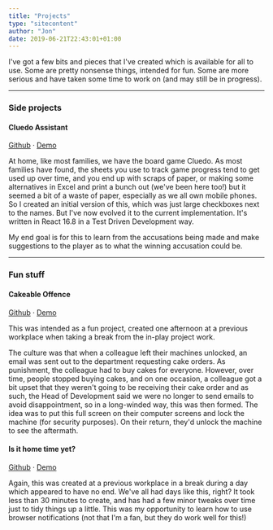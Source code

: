 ```yaml
---
title: "Projects"
type: "sitecontent"
author: "Jon"
date: 2019-06-21T22:43:01+01:00
---
```


I've got a few bits and pieces that I've created which is available for all to use. Some are pretty nonsense things, intended for fun. Some are more serious and have taken some time to work on (and may still be in progress).

---

### Side projects

#### Cluedo Assistant

[Github](https://github.com/jonifen/cluedo-assistant/) &middot; [Demo](https://jonifen.co.uk/cluedo-assistant/)

At home, like most families, we have the board game Cluedo. As most families have found, the sheets you use to track game progress tend to get used up over time, and you end up with scraps of paper, or making some alternatives in Excel and print a bunch out (we've been here too!) but it seemed a bit of a waste of paper, especially as we all own mobile phones. So I created an initial version of this, which was just large checkboxes next to the names. But I've now evolved it to the current implementation. It's written in React 16.8 in a Test Driven Development way.

My end goal is for this to learn from the accusations being made and make suggestions to the player as to what the winning accusation could be.

---

### Fun stuff

#### Cakeable Offence

[Github](https://github.com/jonifen/cakes/) &middot; [Demo](https://jonifen.co.uk/cakes/)

This was intended as a fun project, created one afternoon at a previous workplace when taking a break from the in-play project work.

The culture was that when a colleague left their machines unlocked, an email was sent out to the department requesting cake orders. As punishment, the colleague had to buy cakes for everyone. However, over time, people stopped buying cakes, and on one occasion, a colleague got a bit upset that they weren't going to be receiving their cake order and as such, the Head of Development said we were no longer to send emails to avoid disappointment, so in a long-winded way, this was then formed. The idea was to put this full screen on their computer screens and lock the machine (for security purposes). On their return, they'd unlock the machine to see the aftermath.


#### Is it home time yet?

[Github](https://github.com/jonifen/isithometimeyet/) &middot; [Demo](https://jonifen.co.uk/isithometimeyet/)

Again, this was created at a previous workplace in a break during a day which appeared to have no end. We've all had days like this, right? It took less than 30 minutes to create, and has had a few minor tweaks over time just to tidy things up a little. This was my opportunity to learn how to use browser notifications (not that I'm a fan, but they do work well for this!)

